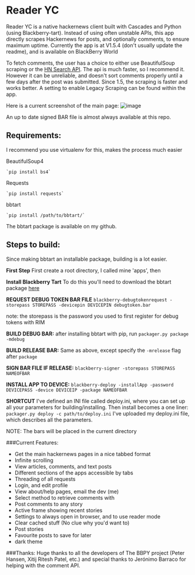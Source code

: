 Reader YC
==


Reader YC is a native hackernews client built with Cascades and Python (using Blackberry-tart). Instead of using often unstable APIs, this app directly scrapes Hackernews for posts, and optionally comments, to ensure maximum uptime. Currently the app is at V1.5.4 (don't usually update the readme), and is available on BlackBerry World

To fetch comments, the user has a choice to either use BeautifulSoup scraping or the [HN Search API](https://hn.algolia.com). The api is much faster, so I recommend it. However it can be unreliable, and doesn't sort comments properly until a few days after the post was submitted. 
Since 1.5, the scraping is faster and works better. A setting to enable Legacy Scraping can be found within the app.


Here is a current screenshot of the main page:
![image](https://raw.github.com/krruzic/Reader-YC/master/screenshot.png)

An up to date signed BAR file is almost always available at this repo.
## Requirements:
I recommend you use virtualenv for this, makes the process much easier

BeautifulSoup4

    `pip install bs4`

Requests

    `pip install requests`

bbtart

    `pip install /path/to/bbtart/`

The bbtart package is available on my github.

## Steps to build:
Since making bbtart an installable package, building is a lot easier.

**First Step**
First create a root directory, I called mine 'apps', then

**Install Blackberry Tart**
To do this you'll need to download the bbtart package [here](https://github.com/krruzic/BlackBerry-Tart/)

**REQUEST DEBUG TOKEN BAR FILE**
`blackberry-debugtokenrequest -storepass STOREPASS -devicepin DEVICEPIN debugtoken.bar`

note: the storepass is the password you used to first register for debug tokens with RIM

**BUILD DEBUG BAR:**
after installing bbtart with pip, run `packager.py package -mdebug`

**BUILD RELEASE BAR:**
Same as above, except specify the `-mrelease` flag after `package`

**SIGN BAR FILE IF RELEASE:**
`blackberry-signer -storepass STOREPASS NAMEOFBAR`

**INSTALL APP TO DEVICE:**
`blackberry-deploy -installApp -password DEVICEPASS -device DEVICEIP -package NAMEOFBAR`


**SHORTCUT**
I've defined an INI file called deploy.ini, where you can set up all your parameters for building/installing.
Then install becomes a one liner: `packager.py deploy -c path/to/deploy.ini`
I've uploaded my deploy.ini file, which describes all the parameters.

NOTE: The bars will be placed in the current directory

###Current Features:
* Get the main hackernews pages in a nice tabbed format
* Infinite scrolling
* View articles, comments, and text posts
* Different sections of the apps accessible by tabs
* Threading of all requests
* Login, and edit profile
* View about/help pages, email the dev (me)
* Select method to retrieve comments with
* Post comments to any story
* Active frame showing recent stories
* Settings to always open in browser, and to use reader mode
* Clear cached stuff (No clue why you'd want to)
* Post stories
* Favourite posts to save for later
* dark theme

###Thanks:
    Huge thanks to all the developers of The BBPY project (Peter Hansen, Xitij Ritesh Patel, etc.) and special thanks to  Jerónimo Barraco for helping with the comment API.
